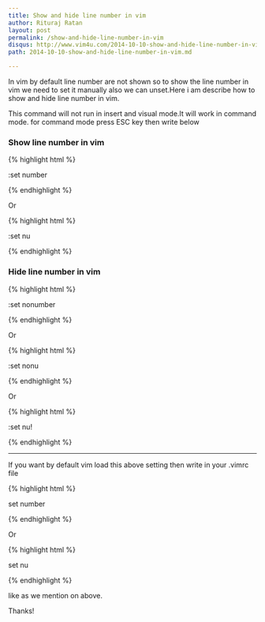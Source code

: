 ```yaml
---
title: Show and hide line number in vim
author: Rituraj Ratan
layout: post
permalink: /show-and-hide-line-number-in-vim
disqus: http://www.vim4u.com/2014-10-10-show-and-hide-line-number-in-vim
path: 2014-10-10-show-and-hide-line-number-in-vim.md

---
```


In vim by default line number are not shown so to show the line number in vim we need to set it manually also we can unset.Here i am describe how to show and hide line number in vim. 

This command will not run in insert and visual mode.It will work in command mode. for command mode press ESC key then write below        

### Show line number in vim
{% highlight html %}

:set number

{% endhighlight %}

Or 

{% highlight html %}

:set nu

{% endhighlight %}


### Hide line number in vim

{% highlight html %}

:set nonumber

{% endhighlight %}

Or 

{% highlight html %}

:set nonu

{% endhighlight %}

Or 

{% highlight html %}

:set nu!

{% endhighlight %}


-----

If you want by default vim load this above setting then write in your .vimrc file

{% highlight html %}

set number

{% endhighlight %}

Or

{% highlight html %}

set nu

{% endhighlight %}

like as we mention on above.

Thanks!
